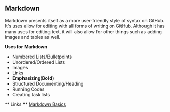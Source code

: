 ## Markdown

Markdown presents itself as a more user-friendly style of syntax on GitHub. It's uses allow for editing with all forms of writing on GitHub. 
Although it has many uses for editing text, it will also allow for other things such as adding images and tables as well.


**Uses for Markdown**
* Numbered Lists/Bulletpoints
* Unordered/Ordered Lists
* Images
* Links
* **Emphasizing(Bold)**
* Structured Documenting/Heading
* Running Codes
* Creating task lists

** Links **
[Markdown Basics](https://docs.github.com/en/github/writing-on-github/getting-started-with-writing-and-formatting-on-github/basic-writing-and-formatting-syntax#links)


